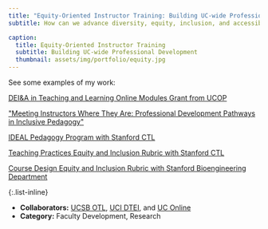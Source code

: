 ```yaml
---
title: "Equity-Oriented Instructor Training: Building UC-wide Professional Development"
subtitle: How can we advance diversity, equity, inclusion, and accessibilty in teaching and learning through shared resources?

caption:
  title: Equity-Oriented Instructor Training
  subtitle: Building UC-wide Professional Development
  thumbnail: assets/img/portfolio/equity.jpg
---
```


See some examples of my work:

[DEI&A in Teaching and Learning Online Modules Grant from UCOP](https://www.ucop.edu/educational-innovations-services/programs-and-initiatives/ilti/funding/block-funding.html)

["Meeting Instructors Where They Are: Professional Development Pathways in Inclusive Pedagogy"](https://podconference2021.sched.com/event/p8ms/meeting-instructors-where-they-are-professional-development-pathways-in-inclusive-pedagogy)

[IDEAL Pedagogy Program with Stanford CTL](https://ctl.stanford.edu/teaching-support/programs-workshops-resources/ideal-pedagogy)

[Teaching Practices Equity and Inclusion Rubric with Stanford CTL](https://bit.ly/teaching-equity-rubric)

[Course Design Equity and Inclusion Rubric with Stanford Bioengineering Department](https://bit.ly/course-equity-rubric)

{:.list-inline}
- **Collaborators:** [UCSB OTL](https://otl.ucsb.edu/), [UCI DTEI](https://dtei.uci.edu/), and [UC Online](https://www.ucop.edu/educational-innovations-services/programs-and-initiatives/index.html)
- **Category:** Faculty Development, Research

